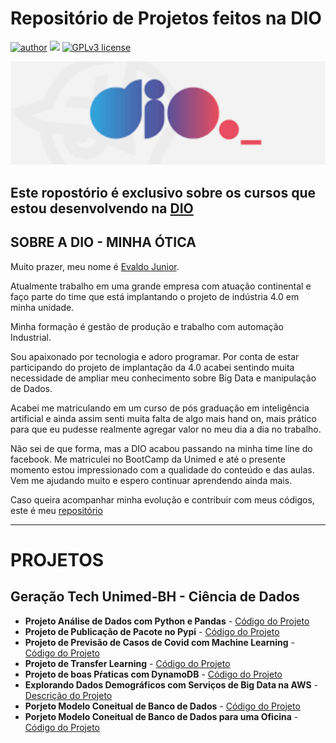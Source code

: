 # Repositório de Projetos feitos na DIO


[![author](https://img.shields.io/badge/author-evaldojunior-red.svg)](https://www.linkedin.com/in/evaldo-junior-89094244/) [![](https://img.shields.io/badge/python-3.9+-blue.svg)](https://www.python.org/downloads/release/python-365/) [![GPLv3 license](https://img.shields.io/badge/License-GPLv3-blue.svg)](http://perso.crans.org/besson/LICENSE.html)

<p align="center">
  <img src="DIO.png" >
</p>

## Este ropostório é exclusivo sobre os cursos que estou desenvolvendo na [DIO](https://www.dio.me/)

## **SOBRE A DIO - MINHA ÓTICA**

Muito prazer, meu nome é [Evaldo Junior](https://www.linkedin.com/in/evaldo-junior-89094244/). 

Atualmente trabalho em uma grande empresa com atuação continental e faço parte do time que está implantando o projeto de indústria 4.0 em minha unidade.

Minha formação é gestão de produção e trabalho com automação Industrial.

Sou apaixonado por tecnologia e adoro programar. Por conta de estar participando do projeto de implantação da 4.0 acabei sentindo muita necessidade de ampliar meu conhecimento sobre Big Data e manipulação de Dados.

Acabei me matriculando em um curso de pós graduação em inteligência artificial e ainda assim senti muita falta de algo mais hand on, mais prático para que eu pudesse realmente agregar valor no meu dia a dia no trabalho.

Não sei de que forma, mas a DIO acabou passando na minha time line do facebook. Me matriculei no BootCamp da Unimed e até o presente momento estou impressionado com a qualidade do conteúdo e das aulas. Vem me ajudando muito e espero continuar aprendendo ainda mais. 

Caso queira acompanhar minha evolução e contribuir com meus códigos, este é meu [repositório](https://github.com/j2evaldo)

---

# **PROJETOS**

## Geração Tech Unimed-BH - Ciência de Dados

- **Projeto Análise de Dados com Python e Pandas** - [Código do Projeto](https://github.com/j2evaldo/dio/blob/main/EDA_DIO.ipynb)
- **Projeto de Publicação de Pacote no Pypi** - [Código do Projeto](https://github.com/j2evaldo/pacote)
- **Projeto de Previsão de Casos de Covid com Machine Learning** - [Código do Projeto](https://github.com/j2evaldo/covid_dio/blob/main/covid.ipynb)
- **Projeto de Transfer Learning** - [Código do Projeto](https://github.com/j2evaldo/transfer_learning/blob/main/transfer_learning.ipynb)
- **Projeto de boas Pŕaticas com DynamoDB** - [Código do Projeto](https://github.com/j2evaldo/dio-live-dynamodb)
- **Explorando Dados Demográficos com Serviços de Big Data na AWS** - [Descrição do Projeto](https://github.com/j2evaldo/dio-live-athena?organization=j2evaldo&organization=j2evaldo)
- **Porjeto Modelo Coneitual de Banco de Dados** - [Código do Projeto](https://github.com/j2evaldo/dio-conceitual_db/blob/main/Modelo%20Conceitual.png)
- **Porjeto Modelo Coneitual de Banco de Dados para uma Oficina** - [Código do Projeto](https://github.com/j2evaldo/dio_Construindo-um-Esquema-Conceitual-para-Banco-De-dados/blob/main/Oficina.png)
